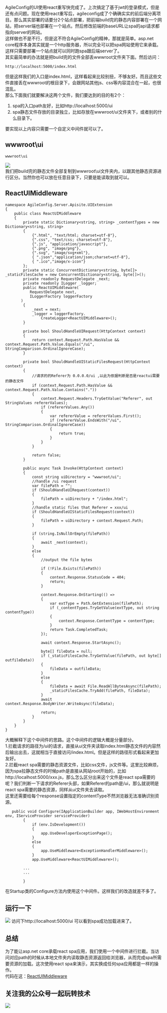 AgileConfig的UI使用react重写快完成了。上次搞定了基于jwt的登录模式，但是还有点问题。现在使用react重写后，agileconfig成了个确确实实的前后端分离项目。那么其实部署的话要分2个站点部署，把前端build完的静态内容部署在一个网站，把server端也部署在一个站点。然后修改前端的baseURL让spa的api请求都指向server的网站。   
这样做也不是不行，但是这不符合AgileConfig的精神，那就是简单。asp.net core程序本身其实就是一个http服务器，所以完全可以把spa网站使用它来承载。这样只需要部署一个站点就可以同时跑spa跟后端server了。   
其实最简单的办法就是把build完的文件全部丢wwwroot文件夹下面。然后访问：
```
http://localhost:5000/index.html
```
但是这样我们的入口是index.html，这样看起来比较别扭，不够友好。而且这些文件直接丢在wwwroot的根目录下，会跟网站其他js、css等内容混合在一起，也很混乱。   
那么下面我们就要解决这两个文件，我们要达到的目的有2个：
1. spa的入口path友好，比如http://localhost:5000/ui
2. spa静态文件存放的目录独立，比如存放在wwwroot/ui文件夹下，或者别的什么目录下。   

要实现以上内容只需要一个自定义中间件就可以了。
## wwwroot\ui
```
wwwroot\ui
```
![](https://ftp.bmp.ovh/imgs/2021/03/ba20f594eb1e42f9.png)    
我们把build完的静态文件全部复制到wwwroot\ui文件夹内，以跟其他静态资源进行区分。当然你也可以放在任意目录下，只要是能读取到就可以。    
## ReactUIMiddleware
```
namespace AgileConfig.Server.Apisite.UIExtension
{
    public class ReactUIMiddleware
    {
        private static Dictionary<string, string> _contentTypes = new Dictionary<string, string>
        {
            {".html", "text/html; charset=utf-8"},
            {".css", "text/css; charset=utf-8"},
            {".js", "application/javascript"},
            {".png", "image/png"},
            {".svg", "image/svg+xml"},
            { ".json","application/json;charset=utf-8"},
            { ".ico","image/x-icon"}
        };
        private static ConcurrentDictionary<string, byte[]> _staticFilesCache = new ConcurrentDictionary<string, byte[]>();
        private readonly RequestDelegate _next;
        private readonly ILogger _logger;
        public ReactUIMiddleware(
           RequestDelegate next,
           ILoggerFactory loggerFactory
       )
        {
            _next = next;
            _logger = loggerFactory.
                CreateLogger<ReactUIMiddleware>();
        }

        private bool ShouldHandleUIRequest(HttpContext context)
        {
            return context.Request.Path.HasValue && context.Request.Path.Value.Equals("/ui", StringComparison.OrdinalIgnoreCase);
        }

        private bool ShouldHandleUIStaticFilesRequest(HttpContext context)
        {
            //请求的的Referer为 0.0.0.0/ui ,以此为依据判断是否是reactui需要的静态文件
            if (context.Request.Path.HasValue && context.Request.Path.Value.Contains("."))
            {
                context.Request.Headers.TryGetValue("Referer", out StringValues refererValues);
                if (refererValues.Any())
                {
                    var refererValue = refererValues.First();
                    if (refererValue.EndsWith("/ui", StringComparison.OrdinalIgnoreCase))
                    {
                        return true;
                    }
                }
            }

            return false;
        }

        public async Task Invoke(HttpContext context)
        {
            const string uiDirectory = "wwwroot/ui";
            //handle /ui request
            var filePath = "";
            if (ShouldHandleUIRequest(context))
            {
                filePath = uiDirectory + "/index.html";
            }
            //handle static files that Referer = xxx/ui
            if (ShouldHandleUIStaticFilesRequest(context))
            {
                filePath = uiDirectory + context.Request.Path;
            }

            if (string.IsNullOrEmpty(filePath))
            {
                await _next(context);
            }
            else
            {
                //output the file bytes

                if (!File.Exists(filePath))
                {
                    context.Response.StatusCode = 404;
                    return;
                }

                context.Response.OnStarting(() =>
                {
                    var extType = Path.GetExtension(filePath);
                    if (_contentTypes.TryGetValue(extType, out string contentType))
                    {
                        context.Response.ContentType = contentType;
                    }
                    return Task.CompletedTask;
                });

                await context.Response.StartAsync();

                byte[] fileData = null;
                if (_staticFilesCache.TryGetValue(filePath, out byte[] outfileData))
                {
                    fileData = outfileData;
                }
                else
                {
                    fileData = await File.ReadAllBytesAsync(filePath);
                    _staticFilesCache.TryAdd(filePath, fileData);
                }
                await context.Response.BodyWriter.WriteAsync(fileData);

                return;
            }
        }
    }
}

```
大概解释下这个中间件的思路。这个中间件的逻辑大概是分量部分。    
1.拦截请求的路径为/ui的请求，直接从ui文件夹读取index.html静态文件的内容然后输出出去，这就相当于直接访问/index.html。但是这样的路径形式看起来更加友好。   
2.拦截react spa需要的静态资源文件，比如css文件，js文件等。这里比较麻烦，因为spa拉静态文件的时候path是直接从网站root开始的，比如http://localhost:5000/xxx.js，那么怎么区分出来这个文件是react spa需要的呢？我们判断一下请求的Referer头部，如果Referer的path是/ui，那么就说明是react spa需要的静态资源，同样从ui文件夹去读取。    
这里还需要给每个response设置指定的contentType不然浏览器无法准确识别资源。
```
   public void Configure(IApplicationBuilder app, IWebHostEnvironment env, IServiceProvider serviceProvider)
        {
            if (env.IsDevelopment())
            {
                app.UseDeveloperExceptionPage();
            }
            else
            {
                app.UseMiddleware<ExceptionHandlerMiddleware>();
            }
            app.UseMiddleware<ReactUIMiddleware>();
        
        ...
        ...

        }
```
在Startup类的Configure方法内使用这个中间件。这样我们的改造就差不多了。
## 运行一下
![](https://ftp.bmp.ovh/imgs/2021/03/53e29c9fe3b1d2cd.png)
访问下http://localhost:5000/ui 可以看到spa成功加载进来了。
## 总结
为了能让asp.net core承载react spa应用，我们使用一个中间件进行拦截。当访问对应path的时候从本地文件夹内读取静态资源返回给浏览器，从而完成spa所需要资源的加载。这次使用react spa来演示，其实换成任何spa应用都是一样的操作。    
代码在这：[ReactUIMiddleware](https://github.com/kklldog/AgileConfig/blob/master/AgileConfig.Server.Apisite/UIExtension/ReactUIMiddleware.cs) 
## 关注我的公众号一起玩转技术   
![](https://s1.ax1x.com/2020/06/29/NfQjds.jpg)
